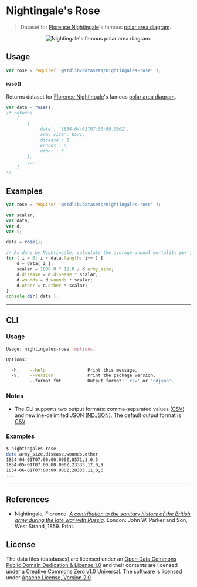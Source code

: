 # Nightingale's Rose

> Dataset for [Florence Nightingale][nightingale]'s famous [polar area diagram][polar-area-diagram].


<section class="intro">

<!-- <image class="image" align="center" alt="Nightingale's famous polar area diagram."> -->

<div class="image" align="center">
    <img src="https://cdn.rawgit.com/stdlib-js/stdlib/aeef456ddeeb9af2a4d17f11cb0e002fa5e535d6/lib/node_modules/%40stdlib/datasets/nightingales-rose/docs/img/charts.png" alt="Nightingale's famous polar area diagram.">
    <br>
</div>

<!-- </image> -->

</section>

<!-- /.intro -->


<section class="usage">

## Usage

``` javascript
var rose = require( '@stdlib/datasets/nightingales-rose' );
```

#### rose()

Returns dataset for [Florence Nightingale][nightingale]'s famous [polar area diagram][polar-area-diagram].

``` javascript
var data = rose();
/* returns
    [
        {
            'date': '1854-04-01T07:00:00.000Z',
            'army_size': 8571,
            'disease': 1,
            'wounds': 0,
            'other': 5
        },
        ...
    ]
*/
```

</section>

<!-- /.usage -->


<section class="examples">

## Examples

``` javascript
var rose = require( '@stdlib/datasets/nightingales-rose' );

var scalar;
var data;
var d;
var i;

data = rose();

// As done by Nightingale, calculate the average annual mortality per 1000 for each cause. See http://understandinguncertainty.org/node/214.
for ( i = 0; i < data.length; i++ ) {
    d = data[ i ];
    scalar = 1000.0 * 12.0 / d.army_size;
    d.disease = d.disease * scalar;
    d.wounds = d.wounds * scalar;
    d.other = d.other * scalar;
}
console.dir( data );
```

</section>

<!-- /.examples -->


---

<section class="cli">

## CLI

<section class="usage">

### Usage

``` bash
Usage: nightingales-rose [options]

Options:

  -h,    --help                Print this message.
  -V,    --version             Print the package version.
         --format fmt          Output format: 'csv' or 'ndjson'.
```

</section>

<!-- /.usage -->


<section class="notes">

### Notes

* The CLI supports two output formats: comma-separated values ([CSV][csv]) and newline-delimited JSON ([NDJSON][ndjson]). The default output format is [CSV][csv].

</section>

<!-- /.notes -->


<section class="examples">

### Examples

``` bash
$ nightingales-rose
date,army_size,disease,wounds,other
1854-04-01T07:00:00.000Z,8571,1,0,5
1854-05-01T07:00:00.000Z,23333,12,0,9
1854-06-01T07:00:00.000Z,28333,11,0,6
...
```

</section>

<!-- /.examples -->

</section>

<!-- /.cli -->


---

<section class="references">

## References

* Nightingale, Florence. [*A contribution to the sanitary history of the British army during the late war with Russia*][source-publication]. London: John W. Parker and Son, West Strand, 1859. Print. 

</section>

<!-- /.references -->


<!-- <license> -->

## License

The data files (databases) are licensed under an [Open Data Commons Public Domain Dedication & License 1.0][pddl-1.0] and their contents are licensed under a [Creative Commons Zero v1.0 Universal][cc0]. The software is licensed under [Apache License, Version 2.0][apache-license].

<!-- </license> -->


<section class="links">

[nightingale]: https://en.wikipedia.org/wiki/Florence_Nightingale
[polar-area-diagram]: https://en.wikipedia.org/wiki/Polar_area_diagram
[source-publication]: http://ocp.hul.harvard.edu/dl/contagion/010164675

[csv]: https://tools.ietf.org/html/rfc4180
[ndjson]: http://specs.frictionlessdata.io/ndjson/

[pddl-1.0]: http://opendatacommons.org/licenses/pddl/1.0/
[cc0]: https://creativecommons.org/publicdomain/zero/1.0
[apache-license]: https://www.apache.org/licenses/LICENSE-2.0

</section>

<!-- /.links -->
